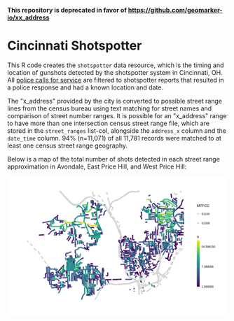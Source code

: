**This repository is deprecated in favor of https://github.com/geomarker-io/xx_address**

# Cincinnati Shotspotter

This R code creates the `shotspotter` data resource, which is the timing and location of gunshots detected by the shotspotter system in Cincinnati, OH.  All [police calls for service](https://data.cincinnati-oh.gov/safety/PDI-Police-Data-Initiative-Police-Calls-for-Servic/gexm-h6bt) are filtered to shotspotter reports that resulted in a police response and had a known location and date.

The "x_address" provided by the city is converted to possible street range lines from the census bureau using text matching for street names and comparison of street number ranges.  It is possible for an "x_address" range to have more than one intersection census street range file, which are stored in the `street_ranges` list-col, alongside the `address_x` column and the `date_time` column. 94% (n=11,071) of all 11,781 records were matched to at least one census street range geography.

Below is a map of the total number of shots detected in each street range approximation in Avondale, East Price Hill, and West Price Hill:

![](shots_map.svg)
